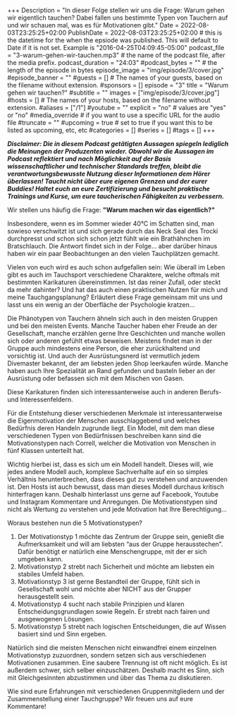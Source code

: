 +++
Description = "In dieser Folge stellen wir uns die Frage: Warum gehen wir eigentlich tauchen? Dabei fallen uns bestimmte Typen von Tauchern auf und wir schauen mal, was es für Motivationen gibt."
Date = 2022-08-03T23:25:25+02:00
PublishDate = 2022-08-03T23:25:25+02:00 # this is the datetime for the when the epsiode was published. This will default to Date if it is not set. Example is "2016-04-25T04:09:45-05:00"
podcast_file = "3-warum-gehen-wir-tauchen.mp3" # the name of the podcast file, after the media prefix.
podcast_duration = "24:03"
#podcast_bytes = "" # the length of the episode in bytes
episode_image = "img/episode/3/cover.jpg"
#episode_banner = ""
#guests = [] # The names of your guests, based on the filename without extension.
#sponsors = []
episode = "3"
title = "Warum gehen wir tauchen?"
#subtitle = ""
images = ["img/episode/3/cover.jpg"]
#hosts = [] # The names of your hosts, based on the filename without extension.
#aliases = ["/1"]
#youtube = ""
explicit = "no" # values are "yes" or "no"
#media_override # if you want to use a specific URL for the audio file
#truncate = ""
#upcoming = true # set to true if you want this to be listed as upcoming, etc, etc
#categories = []
#series = []
#tags = []
+++

**_Disclaimer: Die in diesem Podcast getätigten Aussagen spiegeln lediglich die Meinungen der Produzenten wieder. Obwohl wir die Aussagen im Podcast reflektiert und nach Möglichkeit auf der Basis wissenschaftlicher und technischer Standards treffen, bleibt die verantwortungsbewusste Nutzung dieser Informationen dem Hörer überlassen! Taucht nicht über eure eigenen Grenzen und der eurer Buddies! Haltet euch an eure Zertifizierung und besucht praktische Trainings und Kurse, um eure taucherischen Fähigkeiten zu verbessern._**

Wir stellen uns häufig die Frage: **"Warum machen wir das eigentlich?"**

Insbesondere, wenn es im Sommer wieder 40°C im Schatten sind, man sowieso verschwitzt ist und sich gerade durch das Neck Seal des Trocki durchpresst und schon sich schon jetzt fühlt wie ein Brathähnchen im Bratschlauch. Die Antwort findet sich in der Folge... aber darüber hinaus haben wir ein paar Beobachtungen an den vielen Tauchplätzen gemacht.

Vielen von euch wird es auch schon aufgefallen sein: Wie überall im Leben gibt es auch im Tauchsport verschiedene Charaktere, welche oftmals mit bestimmten Karikaturen übereinstimmen. Ist das reiner Zufall, oder steckt da mehr dahinter? Und hat das auch einen praktischen Nutzen für mich und meine Tauchgangsplanung? Erläutert diese Frage gemeinsam mit uns und lasst uns ein wenig an der Oberfläche der Psychologie kratzen…

Die Phänotypen von Tauchern ähneln sich auch in den meisten Gruppen und bei den meisten Events. Manche Taucher haben eher Freude an der Gesellschaft, manche erzählen gerne Ihre Geschichten und manche wollen sich oder anderen gefühlt etwas beweisen. Meistens findet man in der Gruppe auch mindestens eine Person, die eher zurückhaltend und vorsichtig ist. Und auch der Ausrüstungsnerd ist vermutlich jedem Divemaster bekannt, der am liebsten jeden Shop leerkaufen würde. Manche haben auch Ihre Spezialität an Rand gefunden und basteln lieber  an der Ausrüstung oder befassen sich mit dem Mischen von Gasen.

Diese Karikaturen finden sich interessanterweise auch in anderen Berufs- und Interessenfeldern.

Für die Entstehung dieser verschiedenen Merkmale ist interessanterweise die Eigenmotivation der Menschen ausschlaggebend und welches Bedürfnis deren Handeln zugrunde liegt. Ein Model, mit dem man diese verschiedenen Typen von Bedürfnissen beschreiben kann sind die Motivationstypen nach Correll, welcher die Motivation von Menschen in fünf Klassen unterteilt hat.

Wichtig hierbei ist, dass es sich um ein Modell handelt. Dieses will, wie jedes andere Modell auch, komplexe Sachverhalte auf ein so simples Verhältnis herunterbrechen, dass dieses gut zu verstehen und anzuwenden ist. Den Hosts ist auch bewusst, dass man dieses Modell durchaus kritisch hinterfragen kann. Deshalb hinterlasst uns gerne auf Facebook, Youtube und Instagram Kommentare und Anregungen. Die Motivationstypen sind nicht als Wertung zu verstehen und jede Motivation hat Ihre Berechtigung…

Woraus bestehen nun die 5 Motivationstypen?

1. Der Motivationstyp 1 möchte das Zentrum der Gruppe sein, genießt die Aufmerksamkeit und will am liebsten “aus der Gruppe herausstechen”. Dafür benötigt er natürlich eine Menschengruppe, mit der er sich umgeben kann.
2. Motivationstyp 2 strebt nach Sicherheit und möchte am liebsten ein stabiles Umfeld haben.
3. Motivationstyp 3 ist gerne Bestandteil der Gruppe, fühlt sich in Gesellschaft wohl und möchte aber NICHT aus der Grupper herausgestellt sein.
4. Motivationstyp 4 sucht nach stabile Prinzipien und klaren Entscheidungsgrundlagen sowie Regeln. Er strebt nach fairen und ausgewogenen Lösungen.
5. Motivationstyp 5 strebt nach logischen Entscheidungen, die auf Wissen basiert sind und Sinn ergeben.

Natürlich sind die meisten Menschen nicht einwandfrei einem einzelnen Motivationstyp zuzuordnen, sondern setzen sich aus verschiedenen Motivationen zusammen. Eine saubere Trennung ist oft nicht möglich. Es ist außerdem schwer, sich selber einzuschätzen. Deshalb macht es Sinn, sich mit Gleichgesinnten abzustimmen und über das Thema zu diskutieren.

Wie sind eure Erfahrungen mit verschiedenen Gruppenmitgliedern und der Zusammenstellung einer Tauchgruppe? Wir freuen uns auf eure Kommentare!